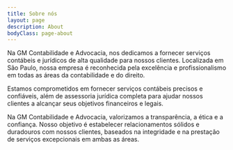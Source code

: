 ```yaml
---
title: Sobre nós
layout: page
description: About
bodyClass: page-about
---
```


Na GM Contabilidade e Advocacia, nos dedicamos a fornecer serviços contábeis e jurídicos de alta qualidade para nossos clientes. Localizada em São Paulo, nossa empresa é reconhecida pela excelência e profissionalismo em todas as áreas da contabilidade e do direito.

Estamos comprometidos em fornecer serviços contábeis precisos e confiáveis, além de assessoria jurídica completa para ajudar nossos clientes a alcançar seus objetivos financeiros e legais.

Na GM Contabilidade e Advocacia, valorizamos a transparência, a ética e a confiança. Nosso objetivo é estabelecer relacionamentos sólidos e duradouros com nossos clientes, baseados na integridade e na prestação de serviços excepcionais em ambas as áreas.




